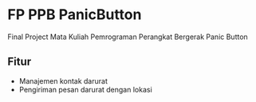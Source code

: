 # FP PPB PanicButton
Final Project Mata Kuliah Pemrograman Perangkat Bergerak Panic Button
## Fitur
- Manajemen kontak darurat
- Pengiriman pesan darurat dengan lokasi 
